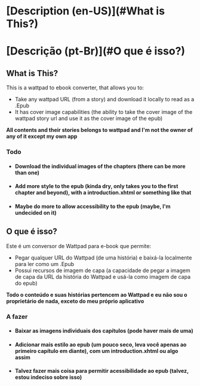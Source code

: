
# [Description (en-US)](#What is This?)


# [Descrição (pt-Br)](#O que é isso?)



## What is This?

This is a wattpad to ebook converter, that allows you to:

- Take any wattpad URL (from a story) and download it locally to read as a .Epub
- It has cover image capabilities (the ability to take the cover image of the wattpad story url and use it as the cover image of the epub)

**All contents and their stories belongs to wattpad and I'm not the owner of any of it except my own app**
### Todo

- #### Download the individual images of the chapters (there can be more than one)
- #### Add more style to the epub (kinda dry, only takes you to the first chapter and beyond), with a introduction.xhtml or something like that
- #### Maybe do more to allow accessibility to the epub (maybe, I'm undecided on it)


## O que é isso?

Este é um conversor de Wattpad para e-book que permite:

- Pegar qualquer URL do Wattpad (de uma história) e baixá-la localmente para ler como um .Epub
- Possui recursos de imagem de capa (a capacidade de pegar a imagem de capa da URL da história do Wattpad e usá-la como imagem de capa do epub)

**Todo o conteúdo e suas histórias pertencem ao Wattpad e eu não sou o proprietário de nada, exceto do meu próprio aplicativo**
### A fazer

- #### Baixar as imagens individuais dos capítulos (pode haver mais de uma)
- #### Adicionar mais estilo ao epub (um pouco seco, leva você apenas ao primeiro capítulo em diante), com um introduction.xhtml ou algo assim
- #### Talvez fazer mais coisa para permitir acessibilidade ao epub (talvez, estou indeciso sobre isso)
